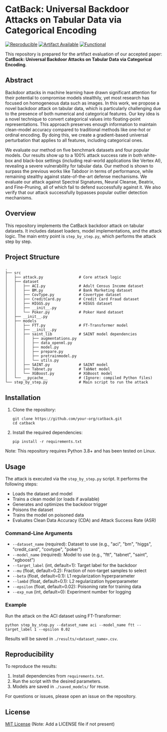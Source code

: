 # CatBack: Universal Backdoor Attacks on Tabular Data via Categorical Encoding

[![Reproducible](https://img.shields.io/badge/Reproducible-Yes-brightgreen)](https://shields.io/)
[![Artifact Available](https://img.shields.io/badge/Artifact-Available-blue)](https://shields.io/)
[![Functional](https://img.shields.io/badge/Functional-Yes-green)](https://shields.io/)

This repository is prepared for the artifact evaluation of our accepted paper: **CatBack: Universal Backdoor Attacks on Tabular Data via Categorical Encoding**.

## Abstract

Backdoor attacks in machine learning have drawn significant attention for their potential to compromise models stealthily, yet most research has focused on homogeneous data such as images. In this work, we propose a novel backdoor attack on tabular data, which is particularly challenging due to the presence of both numerical and categorical features. 
Our key idea is a novel technique to convert categorical values into floating-point representations. This approach preserves enough information to maintain clean-model accuracy compared to traditional methods like one-hot or ordinal encoding. By doing this, we create a gradient-based universal perturbation that applies to all features, including categorical ones.

We evaluate our method on five benchmark datasets and four popular models. Our results show up to a 100% attack success rate in both white-box and black-box settings (including real-world applications like Vertex AI), revealing a severe vulnerability for tabular data. Our method is shown to surpass the previous works like Tabdoor in terms of performance, while remaining stealthy against state-of-the-art defense mechanisms. We evaluate our attack against Spectral Signatures, Neural Cleanse, Beatrix, and Fine-Pruning, all of which fail to defend successfully against it. We also verify that our attack successfully bypasses popular outlier detection mechanisms. 

## Overview

This repository implements the CatBack backdoor attack on tabular datasets. It includes dataset loaders, model implementations, and the attack logic. The main entry point is `step_by_step.py`, which performs the attack step by step.

## Project Structure

```
.
├── src
│   ├── attack.py                # Core attack logic
│   ├── dataset
│   │   ├── ACI.py               # Adult Census Income dataset
│   │   ├── BM.py                # Bank Marketing dataset
│   │   ├── CovType.py           # Covertype dataset
│   │   ├── CreditCard.py        # Credit Card Fraud dataset
│   │   ├── HIGGS.py             # HIGGS dataset
│   │   ├── __init__.py
│   │   └── Poker.py             # Poker Hand dataset
│   ├── __init__.py
│   ├── models
│   │   ├── FTT.py               # FT-Transformer model
│   │   ├── __init__.py
│   │   ├── saint_lib            # SAINT model dependencies
│   │   │   ├── augmentations.py
│   │   │   ├── data_openml.py
│   │   │   ├── model.py
│   │   │   ├── prepare.py
│   │   │   ├── pretrainmodel.py
│   │   │   └── utils.py
│   │   ├── SAINT.py             # SAINT model
│   │   ├── Tabnet.py            # TabNet model
│   │   └── XGBoost.py           # XGBoost model
│   └── __pycache__              # (Ignore: compiled Python files)
└── step_by_step.py              # Main script to run the attack

```

## Installation

1. Clone the repository:
   ```
   git clone https://github.com/your-org/catback.git
   cd catback
   ```

2. Install the required dependencies:
   ```
   pip install -r requirements.txt
   ```

Note: This repository requires Python 3.8+ and has been tested on Linux.

## Usage

The attack is executed via the `step_by_step.py` script. It performs the following steps:
- Loads the dataset and model
- Trains a clean model (or loads if available)
- Generates and optimizes the backdoor trigger
- Poisons the dataset
- Trains the model on poisoned data
- Evaluates Clean Data Accuracy (CDA) and Attack Success Rate (ASR)

### Command-Line Arguments

- `--dataset_name` (required): Dataset to use (e.g., "aci", "bm", "higgs", "credit_card", "covtype", "poker")
- `--model_name` (required): Model to use (e.g., "ftt", "tabnet", "saint", "xgboost")
- `--target_label` (int, default=1): Target label for the backdoor
- `--mu` (float, default=0.2): Fraction of non-target samples to select
- `--beta` (float, default=0.1): L1 regularization hyperparameter
- `--lambd` (float, default=0.1): L2 regularization hyperparameter
- `--epsilon` (float, default=0.02): Poisoning rate for training data
- `--exp_num` (int, default=0): Experiment number for logging

### Example

Run the attack on the ACI dataset using FT-Transformer:

```
python step_by_step.py --dataset_name aci --model_name ftt --target_label 1 --epsilon 0.02
```

Results will be saved in `./results/<dataset_name>.csv`.

## Reproducibility

To reproduce the results:
1. Install dependencies from `requirements.txt`.
2. Run the script with the desired parameters.
3. Models are saved in `./saved_models/` for reuse.

For questions or issues, please open an issue on the repository.

## License

[MIT License](LICENSE) (Note: Add a LICENSE file if not present) 